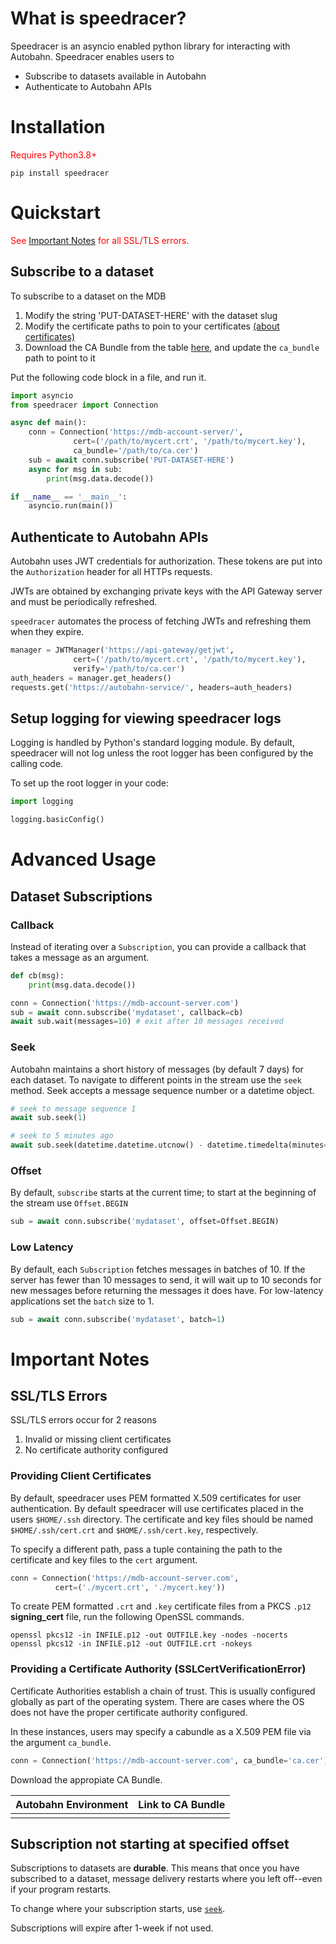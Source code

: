 # What is speedracer?

Speedracer is an asyncio enabled python library for interacting with Autobahn.
Speedracer enables users to

- Subscribe to datasets available in Autobahn
- Authenticate to Autobahn APIs

# Installation

<span style="color:red;">Requires Python3.8+</span>

```
pip install speedracer
```

# Quickstart

<span style="color:red;">
  See <a href="#important-notes">Important Notes</a> for all SSL/TLS errors.
</span>

## Subscribe to a dataset

To subscribe to a dataset on the MDB
  1. Modify the string 'PUT-DATASET-HERE' with the dataset slug
  1. Modify the certificate paths to poin to your certificates [(about certificates)](#providing-client-certificates)
  1. Download the CA Bundle from the table [here](#providing-a-certificate-authority-sslcertverificationerror), and update the `ca_bundle` path to point to it

Put the following code block in a file, and run it.

```python
import asyncio
from speedracer import Connection

async def main():
    conn = Connection('https://mdb-account-server/',
              cert=('/path/to/mycert.crt', '/path/to/mycert.key'),
              ca_bundle='/path/to/ca.cer')
    sub = await conn.subscribe('PUT-DATASET-HERE')
    async for msg in sub:
        print(msg.data.decode())

if __name__ == '__main__':
    asyncio.run(main())
```

## Authenticate to Autobahn APIs

Autobahn uses JWT credentials for authorization. These tokens are put into the `Authorization`
header for all HTTPs requests. 

JWTs are obtained by exchanging private keys with the API Gateway server and
must be periodically refreshed.

`speedracer` automates the process of fetching JWTs and refreshing them when they expire.

```python
manager = JWTManager('https://api-gateway/getjwt',
              cert=('/path/to/mycert.crt', '/path/to/mycert.key'),
              verify='/path/to/ca.cer')
auth_headers = manager.get_headers()
requests.get('https://autobahn-service/', headers=auth_headers)
```

## Setup logging for viewing speedracer logs

Logging is handled by Python's standard logging module. By default, speedracer
will not log unless the root logger has been configured by the calling code.

To set up the root logger in your code:

```python
import logging

logging.basicConfig()
```

# Advanced Usage

## Dataset Subscriptions

### Callback

Instead of iterating over a `Subscription`, you can provide a callback that
takes a message as an argument.

```python
def cb(msg):
    print(msg.data.decode())

conn = Connection('https://mdb-account-server.com')
sub = await conn.subscribe('mydataset', callback=cb)
await sub.wait(messages=10) # exit after 10 messages received
```

### Seek

Autobahn maintains a short history of messages (by default 7 days) for each 
dataset. To navigate to different points in the stream use the `seek` method.
Seek accepts a message sequence number or a datetime object.

```python
# seek to message sequence 1
await sub.seek(1)

# seek to 5 minutes ago
await sub.seek(datetime.datetime.utcnow() - datetime.timedelta(minutes=5))
```

### Offset

By default, `subscribe` starts at the current time; to start at the beginning
of the stream use `Offset.BEGIN`

```python
sub = await conn.subscribe('mydataset', offset=Offset.BEGIN)
```

### Low Latency

By default, each `Subscription` fetches messages in batches of 10. If the
server has fewer than 10 messages to send, it will wait up to 10 seconds
for new messages before returning the messages it does have. For low-latency
applications set the `batch` size to 1.

```python
sub = await conn.subscribe('mydataset', batch=1)
```

# Important Notes

## SSL/TLS Errors

SSL/TLS errors occur for 2 reasons
  1. Invalid or missing client certificates
  2. No certificate authority configured

### Providing Client Certificates

By default, speedracer uses PEM formatted X.509 certificates for user
authentication. By default speedracer will use certificates placed in
the users `$HOME/.ssh` directory. The certificate and key files should be named
`$HOME/.ssh/cert.crt` and `$HOME/.ssh/cert.key`, respectively.

To specify a different path, pass a tuple containing the path to the certificate
and key files to the `cert` argument.

```python
conn = Connection('https://mdb-account-server.com',
          cert=('./mycert.crt', './mycert.key'))
```

To create PEM formatted `.crt` and `.key` certificate files from a PKCS `.p12`
**signing_cert** file, run the following OpenSSL commands.

```
openssl pkcs12 -in INFILE.p12 -out OUTFILE.key -nodes -nocerts
openssl pkcs12 -in INFILE.p12 -out OUTFILE.crt -nokeys
```

### Providing a Certificate Authority (SSLCertVerificationError)

Certificate Authorities establish a chain of trust. This is usually configured globally
as part of the operating system. There are cases where the OS does not have the proper
certificate authority configured.

In these instances, users may specify a cabundle as a X.509 PEM file via the argument `ca_bundle`.

```python
conn = Connection('https://mdb-account-server.com', ca_bundle='ca.cer')
```

Download the appropiate CA Bundle.

| Autobahn Environment | Link to CA Bundle |
| --- | --- |
|||

## Subscription not starting at specified offset

Subscriptions to datasets are **durable**. This means that once you have subscribed to a
dataset, message delivery restarts where you left off--even if your program restarts.

To change where your subscription starts, use
<a href="#Connection.Subscription.seek">`seek`</a>.

Subscriptions will expire after 1-week if not used.
